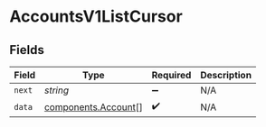# AccountsV1ListCursor


## Fields

| Field                                                      | Type                                                       | Required                                                   | Description                                                |
| ---------------------------------------------------------- | ---------------------------------------------------------- | ---------------------------------------------------------- | ---------------------------------------------------------- |
| `next`                                                     | *string*                                                   | :heavy_minus_sign:                                         | N/A                                                        |
| `data`                                                     | [components.Account](../../models/components/account.md)[] | :heavy_check_mark:                                         | N/A                                                        |